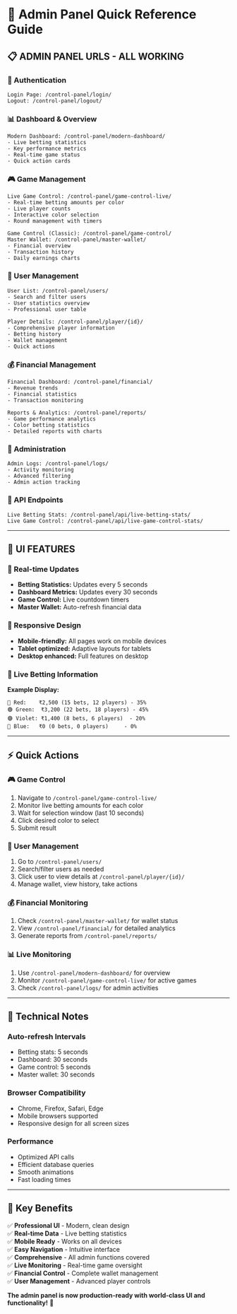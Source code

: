# 🚀 Admin Panel Quick Reference Guide

## 📋 **ADMIN PANEL URLS - ALL WORKING**

### **🔐 Authentication**
```
Login Page: /control-panel/login/
Logout: /control-panel/logout/
```

### **📊 Dashboard & Overview**
```
Modern Dashboard: /control-panel/modern-dashboard/
- Live betting statistics
- Key performance metrics  
- Real-time game status
- Quick action cards
```

### **🎮 Game Management**
```
Live Game Control: /control-panel/game-control-live/
- Real-time betting amounts per color
- Live player counts
- Interactive color selection
- Round management with timers

Game Control (Classic): /control-panel/game-control/
Master Wallet: /control-panel/master-wallet/
- Financial overview
- Transaction history
- Daily earnings charts
```

### **👥 User Management**
```
User List: /control-panel/users/
- Search and filter users
- User statistics overview
- Professional user table

Player Details: /control-panel/player/{id}/
- Comprehensive player information
- Betting history
- Wallet management
- Quick actions
```

### **💰 Financial Management**
```
Financial Dashboard: /control-panel/financial/
- Revenue trends
- Financial statistics
- Transaction monitoring

Reports & Analytics: /control-panel/reports/
- Game performance analytics
- Color betting statistics
- Detailed reports with charts
```

### **📝 Administration**
```
Admin Logs: /control-panel/logs/
- Activity monitoring
- Advanced filtering
- Admin action tracking
```

### **🔌 API Endpoints**
```
Live Betting Stats: /control-panel/api/live-betting-stats/
Live Game Control: /control-panel/api/live-game-control-stats/
```

---

## 🎨 **UI FEATURES**

### **🔄 Real-time Updates**
- **Betting Statistics:** Updates every 5 seconds
- **Dashboard Metrics:** Updates every 30 seconds
- **Game Control:** Live countdown timers
- **Master Wallet:** Auto-refresh financial data

### **📱 Responsive Design**
- **Mobile-friendly:** All pages work on mobile devices
- **Tablet optimized:** Adaptive layouts for tablets
- **Desktop enhanced:** Full features on desktop

### **🎯 Live Betting Information**
**Example Display:**
```
🔴 Red:    ₹2,500 (15 bets, 12 players) - 35%
🟢 Green:  ₹3,200 (22 bets, 18 players) - 45%  
🟣 Violet: ₹1,400 (8 bets, 6 players)  - 20%
🔵 Blue:   ₹0 (0 bets, 0 players)     - 0%
```

---

## ⚡ **Quick Actions**

### **🎮 Game Control**
1. Navigate to `/control-panel/game-control-live/`
2. Monitor live betting amounts for each color
3. Wait for selection window (last 10 seconds)
4. Click desired color to select
5. Submit result

### **👤 User Management**
1. Go to `/control-panel/users/`
2. Search/filter users as needed
3. Click user to view details at `/control-panel/player/{id}/`
4. Manage wallet, view history, take actions

### **💰 Financial Monitoring**
1. Check `/control-panel/master-wallet/` for wallet status
2. View `/control-panel/financial/` for detailed analytics
3. Generate reports from `/control-panel/reports/`

### **📊 Live Monitoring**
1. Use `/control-panel/modern-dashboard/` for overview
2. Monitor `/control-panel/game-control-live/` for active games
3. Check `/control-panel/logs/` for admin activities

---

## 🔧 **Technical Notes**

### **Auto-refresh Intervals**
- Betting stats: 5 seconds
- Dashboard: 30 seconds  
- Game control: 5 seconds
- Master wallet: 30 seconds

### **Browser Compatibility**
- Chrome, Firefox, Safari, Edge
- Mobile browsers supported
- Responsive design for all screen sizes

### **Performance**
- Optimized API calls
- Efficient database queries
- Smooth animations
- Fast loading times

---

## 🎯 **Key Benefits**

✅ **Professional UI** - Modern, clean design  
✅ **Real-time Data** - Live betting statistics  
✅ **Mobile Ready** - Works on all devices  
✅ **Easy Navigation** - Intuitive interface  
✅ **Comprehensive** - All admin functions covered  
✅ **Live Monitoring** - Real-time game oversight  
✅ **Financial Control** - Complete wallet management  
✅ **User Management** - Advanced player controls  

**The admin panel is now production-ready with world-class UI and functionality!** 🚀
